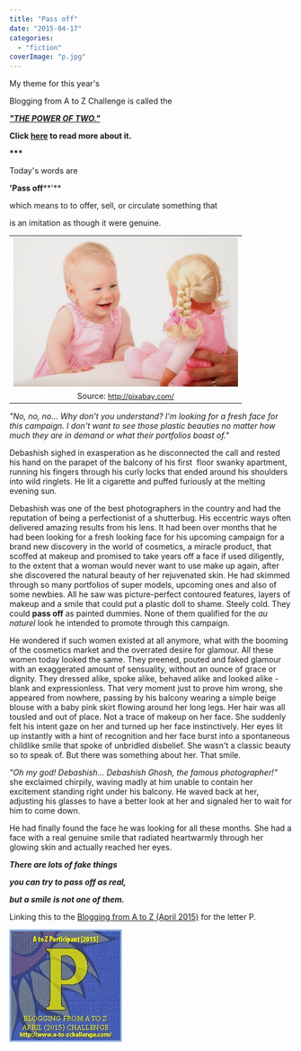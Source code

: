 ```yaml
---
title: "Pass off"
date: "2015-04-17"
categories: 
  - "fiction"
coverImage: "p.jpg"
---
```


My theme for this year's

Blogging from A to Z Challenge is called the

**[_"THE POWER OF TWO."_](http://ifsbutsandsetcs.com/2015/03/22/the-power-of-two/)**

**Click [here](https://www.blogger.com/) to read more about it.**

**\*\*\***

Today's words are

**'Pass off****'**

which means to to offer, sell, or circulate something that

is an imitation as though it were genuine.

<table class="tr-caption-container" style="margin-left: auto; margin-right: auto; text-align: center;" cellspacing="0" cellpadding="0" align="center"><tbody><tr><td style="text-align: center;"><a style="margin-left: auto; margin-right: auto;" href="http://ifsbutsandsetcs.com/wp-content/uploads/2015/04/p-1024x682.jpg"><img src="images/p-1024x682.jpg" width="400" height="266" border="0"></a></td></tr><tr><td class="tr-caption" style="text-align: center;">Source: <a style="font-size: 12.8px;" href="http://pixabay.com/">http://pixabay.com/</a></td></tr></tbody></table>

_"No, no, no... Why don't you understand? I'm looking for a fresh face for this campaign. I don't want to see those plastic beauties no matter how much they are in demand or what their portfolios boast of."_

Debashish sighed in exasperation as he disconnected the call and rested his hand on the parapet of the balcony of his first  floor swanky apartment, running his fingers through his curly locks that ended around his shoulders into wild ringlets. He lit a cigarette and puffed furiously at the melting evening sun.

Debashish was one of the best photographers in the country and had the reputation of being a perfectionist of a shutterbug. His eccentric ways often delivered amazing results from his lens. It had been over months that he had been looking for a fresh looking face for his upcoming campaign for a brand new discovery in the world of cosmetics, a miracle product, that scoffed at makeup and promised to take years off a face if used diligently, to the extent that a woman would never want to use make up again, after she discovered the natural beauty of her rejuvenated skin. He had skimmed through so many portfolios of super models, upcoming ones and also of some newbies. All he saw was picture-perfect contoured features, layers of makeup and a smile that could put a plastic doll to shame. Steely cold. They could **pass off** as painted dummies. None of them qualified for the _au naturel_ look he intended to promote through this campaign.

He wondered if such women existed at all anymore, what with the booming of the cosmetics market and the overrated desire for glamour. All these women today looked the same. They preened, pouted and faked glamour with an exaggerated amount of sensuality, without an ounce of grace or dignity. They dressed alike, spoke alike, behaved alike and looked alike - blank and expressionless. That very moment just to prove him wrong, she appeared from nowhere, passing by his balcony wearing a simple beige blouse with a baby pink skirt flowing around her long legs. Her hair was all tousled and out of place. Not a trace of makeup on her face. She suddenly felt his intent gaze on her and turned up her face instinctively. Her eyes lit up instantly with a hint of recognition and her face burst into a spontaneous childlike smile that spoke of unbridled disbelief. She wasn't a classic beauty so to speak of. But there was something about her. That smile.

_"Oh my god! Debashish... Debashish Ghosh, the famous photographer!"_ she exclaimed chirpily, waving madly at him unable to contain her excitement standing right under his balcony. He waved back at her, adjusting his glasses to have a better look at her and signaled her to wait for him to come down.

He had finally found the face he was looking for all these months. She had a face with a real genuine smile that radiated heartwarmly through her glowing skin and actually reached her eyes.

**_There are lots of fake things_**

**_you can try to pass off as real,_**

_**but a smile is not one of them.**_

Linking this to the [Blogging from A to Z (April 2015)](http://www.a-to-zchallenge.com/) for the letter P.

[![](images/P.jpg)](http://ifsbutsandsetcs.com/wp-content/uploads/2015/04/P.jpg)
